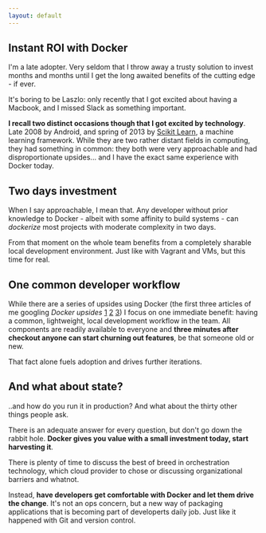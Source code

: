 ```yaml
---
layout: default
---
```


## Instant ROI with Docker

I'm a late adopter. Very seldom that I throw away a trusty solution to invest months and months until I get the long awaited benefits of the cutting edge - if ever.

It's boring to be Laszlo: only recently that I got excited about having a Macbook, and I missed Slack as something important.

**I recall two distinct occasions though that I got excited by technology**. Late 2008 by Android, and spring of 2013 by [Scikit Learn](http://scikit-learn.org/), a machine learning framework. 
While they are two rather distant fields in computing, they had something in common: they both were very approachable and had disproportionate upsides... and I have the exact same experience with Docker today.

## Two days investment 
When I say approachable, I mean that. Any developer without prior knowledge to Docker - albeit with some affinity to build systems - can *dockerize* most projects with moderate complexity in two days. 

From that moment on the whole team benefits from a completely sharable local development environment. Just like with Vagrant and VMs, but this time for real.


## One common developer workflow

While there are a series of upsides using Docker (the first three articles of me googling *Docker upsides* 
[1](https://access.redhat.com/documentation/en-US/Red_Hat_Enterprise_Linux/7/html/7.0_Release_Notes/sect-Red_Hat_Enterprise_Linux-7.0_Release_Notes-Linux_Containers_with_Docker_Format-Advantages_of_Using_Docker.html) [2](https://www.airpair.com/docker/posts/8-proven-real-world-ways-to-use-docker) 
[3](https://cloudhero.io/top-three-benefits-using-docker/)) I focus on one immediate benefit: having a common, lightweight, local development workflow in the team. All components are readily available to everyone and **three minutes after checkout anyone can start churning out features**, be that someone old or new. 

That fact alone fuels adoption and drives further iterations.

## And what about state?

..and how do you run it in production? And what about the thirty other things people ask.
 
There is an adequate answer for every question, but don't go down the rabbit hole. **Docker gives you value with a small investment today, start harvesting it**. 

There is plenty of time to discuss the best of breed in orchestration technology, which cloud provider to chose or discussing organizational barriers and whatnot. 

Instead, **have developers get comfortable with Docker and let them drive the change**. It's not an ops concern, but a new way of packaging applications that is becoming part of developerts daily job. Just like it happened with Git and version control.
